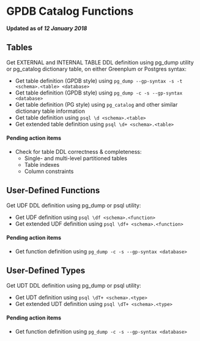 # GPDB Catalog Functions

**Updated as of _12 January 2018_**

## Tables
Get EXTERNAL and INTERNAL TABLE DDL definition using pg_dump utility or pg_catalog dictionary table, on either Greenplum or Postgres syntax:
- Get table definition (GPDB style) using `pg_dump --gp-syntax -s -t <schema>.<table> <database>`
- Get table definition (GPDB style) using `pg_dump -c -s --gp-syntax <database>`
- Get table definition (PG style) using `pg_catalog` and other similar dictionary table information
- Get table definition using `psql \d <schema>.<table>`
- Get extended table definition using `psql \d+ <schema>.<table>`

#### Pending action items
- Check for table DDL correctness & completeness:
  - Single- and multi-level partitioned tables
  - Table indexes
  - Column constraints

## User-Defined Functions
Get UDF DDL definition using pg_dump or psql utility:
- Get UDF definition using `psql \df <schema>.<function>`
- Get extended UDF definition using `psql \df+ <schema>.<function>`

#### Pending action items
- Get function definition using `pg_dump -c -s --gp-syntax <database>`

## User-Defined Types
Get UDT DDL definition using pg_dump or psql utility:
- Get UDT definition using `psql \dT+ <schema>.<type>`
- Get extended UDT definition using `psql \dT+ <schema>.<type>`

#### Pending action items
- Get function definition using `pg_dump -c -s --gp-syntax <database>`
